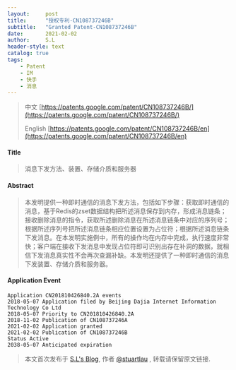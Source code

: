 ```yaml
---
layout:     post
title:      "授权专利-CN108737246B"
subtitle:   "Granted Patent-CN108737246B"
date:       2021-02-02
author:     S.L
header-style: text
catalog: true
tags:
    - Patent
    - IM
    - 快手
    - 消息
---
```

> 中文 [https://patents.google.com/patent/CN108737246B/](https://patents.google.com/patent/CN108737246B/)
>
> English [https://patents.google.com/patent/CN108737246B/en](https://patents.google.com/patent/CN108737246B/en)

#### Title
> 消息下发方法、装置、存储介质和服务器










#### Abstract
> 本发明提供一种即时通信的消息下发方法，包括如下步骤：获取即时通信的消息，基于Redis的zset数据结构把所述消息保存到内存，形成消息链条；接收删除消息的指令，获取所述删除消息在所述消息链条中对应的序列号；根据所述序列号把所述消息链条相应位置设置为占位符；根据所述消息链条下发消息。在本发明实施例中，所有的操作均在内存中完成，执行速度非常快；客户端在接收下发消息中发现占位符即可识别出存在补洞的数据，就相信下发消息真实性不会再次查漏补缺。本发明还提供了一种即时通信的消息下发装置、存储介质和服务器。










#### Application Event
```
Application CN201810426840.2A events 
2018-05-07 Application filed by Beijing Dajia Internet Information Technology Co Ltd
2018-05-07 Priority to CN201810426840.2A
2018-11-02 Publication of CN108737246A
2021-02-02 Application granted
2021-02-02 Publication of CN108737246B
Status Active
2038-05-07 Anticipated expiration

```
> 本文首次发布于 [S.L's Blog](https://liushuo.me), 作者 [@stuartlau](http://github.com/stuartlau) ,
转载请保留原文链接.
